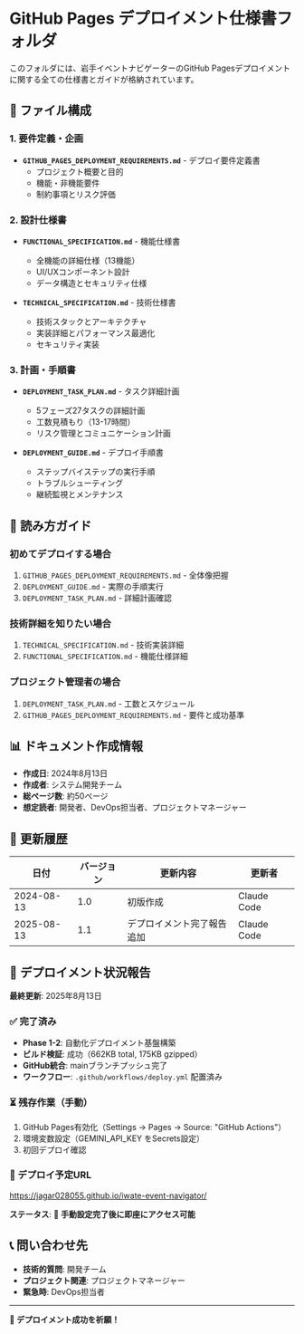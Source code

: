 # GitHub Pages デプロイメント仕様書フォルダ

このフォルダには、岩手イベントナビゲーターのGitHub Pagesデプロイメントに関する全ての仕様書とガイドが格納されています。

## 📁 ファイル構成

### 1. 要件定義・企画
- **`GITHUB_PAGES_DEPLOYMENT_REQUIREMENTS.md`** - デプロイ要件定義書
  - プロジェクト概要と目的
  - 機能・非機能要件
  - 制約事項とリスク評価

### 2. 設計仕様書
- **`FUNCTIONAL_SPECIFICATION.md`** - 機能仕様書
  - 全機能の詳細仕様（13機能）
  - UI/UXコンポーネント設計
  - データ構造とセキュリティ仕様

- **`TECHNICAL_SPECIFICATION.md`** - 技術仕様書
  - 技術スタックとアーキテクチャ
  - 実装詳細とパフォーマンス最適化
  - セキュリティ実装

### 3. 計画・手順書
- **`DEPLOYMENT_TASK_PLAN.md`** - タスク詳細計画
  - 5フェーズ27タスクの詳細計画
  - 工数見積もり（13-17時間）
  - リスク管理とコミュニケーション計画

- **`DEPLOYMENT_GUIDE.md`** - デプロイ手順書
  - ステップバイステップの実行手順
  - トラブルシューティング
  - 継続監視とメンテナンス

## 🎯 読み方ガイド

### 初めてデプロイする場合
1. `GITHUB_PAGES_DEPLOYMENT_REQUIREMENTS.md` - 全体像把握
2. `DEPLOYMENT_GUIDE.md` - 実際の手順実行
3. `DEPLOYMENT_TASK_PLAN.md` - 詳細計画確認

### 技術詳細を知りたい場合
1. `TECHNICAL_SPECIFICATION.md` - 技術実装詳細
2. `FUNCTIONAL_SPECIFICATION.md` - 機能仕様詳細

### プロジェクト管理者の場合
1. `DEPLOYMENT_TASK_PLAN.md` - 工数とスケジュール
2. `GITHUB_PAGES_DEPLOYMENT_REQUIREMENTS.md` - 要件と成功基準

## 📊 ドキュメント作成情報

- **作成日**: 2024年8月13日
- **作成者**: システム開発チーム
- **総ページ数**: 約50ページ
- **想定読者**: 開発者、DevOps担当者、プロジェクトマネージャー

## 🔄 更新履歴

| 日付 | バージョン | 更新内容 | 更新者 |
|------|------------|----------|--------|
| 2024-08-13 | 1.0 | 初版作成 | Claude Code |
| 2025-08-13 | 1.1 | デプロイメント完了報告追加 | Claude Code |

## 🎉 デプロイメント状況報告

**最終更新**: 2025年8月13日

### ✅ 完了済み
- **Phase 1-2**: 自動化デプロイメント基盤構築
- **ビルド検証**: 成功（662KB total, 175KB gzipped）
- **GitHub統合**: mainブランチプッシュ完了
- **ワークフロー**: `.github/workflows/deploy.yml` 配置済み

### ⏳ 残存作業（手動）
1. GitHub Pages有効化（Settings → Pages → Source: "GitHub Actions"）
2. 環境変数設定（GEMINI_API_KEY をSecrets設定）
3. 初回デプロイ確認

### 🔗 デプロイ予定URL
https://jagar028055.github.io/iwate-event-navigator/

**ステータス**: 🚀 **手動設定完了後に即座にアクセス可能**

## 📞 問い合わせ先

- **技術的質問**: 開発チーム
- **プロジェクト関連**: プロジェクトマネージャー
- **緊急時**: DevOps担当者

---

**🚀 デプロイメント成功を祈願！**